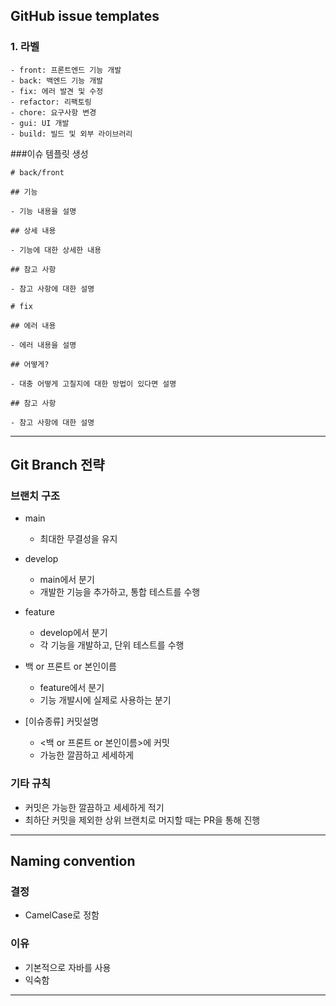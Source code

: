 ## GitHub issue templates

### 1. 라벨
	- front: 프론트엔드 기능 개발
	- back: 백엔드 기능 개발
	- fix: 에러 발견 및 수정
	- refactor: 리팩토링
	- chore: 요구사항 변경
	- gui: UI 개발
	- build: 빌드 및 외부 라이브러리

###이슈 템플릿 생성
```
# back/front

## 기능

- 기능 내용을 설명

## 상세 내용

- 기능에 대한 상세한 내용

## 참고 사항

- 참고 사항에 대한 설명
```
```
# fix

## 에러 내용

- 에러 내용을 설명

## 어떻게?

- 대충 어떻게 고칠지에 대한 방법이 있다면 설명

## 참고 사항

- 참고 사항에 대한 설명
```
---
## Git Branch 전략
### 브랜치 구조
- main
	- 최대한 무결성을 유지

- develop
	- main에서 분기
	- 개발한 기능을 추가하고, 통합 테스트를 수행

- feature
	- develop에서 분기
	- 각 기능을 개발하고, 단위 테스트를 수행

- 백 or 프론트 or 본인이름
	- feature에서 분기
	- 기능 개발시에 실제로 사용하는 분기

- [이슈종류] 커밋설명
	- <백 or 프론트 or 본인이름>에 커밋
	- 가능한 깔끔하고 세세하게

### 기타 규칙
- 커밋은 가능한 깔끔하고 세세하게 적기 
- 최하단 커밋을 제외한 상위 브랜치로 머지할 때는 PR을 통해 진행
---
## Naming convention
### 결정
- CamelCase로 정함

### 이유
- 기본적으로 자바를 사용
- 익숙함
---